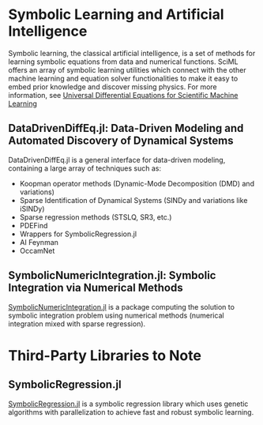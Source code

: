 # Symbolic Learning and Artificial Intelligence

Symbolic learning, the classical artificial intelligence, is a set of methods for learning
symbolic equations from data and numerical functions. SciML offers an array of symbolic
learning utilities which connect with the other machine learning and equation solver
functionalities to make it easy to embed prior knowledge and discover missing physics.
For more information, see
[Universal Differential Equations for Scientific Machine Learning](https://arxiv.org/abs/2001.04385)

## DataDrivenDiffEq.jl: Data-Driven Modeling and Automated Discovery of Dynamical Systems

DataDrivenDiffEq.jl is a general interface for data-driven modeling, containing a large
array of techniques such as:

* Koopman operator methods (Dynamic-Mode Decomposition (DMD) and variations)
* Sparse Identification of Dynamical Systems (SINDy and variations like iSINDy)
* Sparse regression methods (STSLQ, SR3, etc.)
* PDEFind
* Wrappers for SymbolicRegression.jl
* AI Feynman
* OccamNet

## SymbolicNumericIntegration.jl: Symbolic Integration via Numerical Methods

[SymbolicNumericIntegration.jl](https://github.com/SciML/SymbolicNumericIntegration.jl)
is a package computing the solution to symbolic integration problem using numerical methods
(numerical integration mixed with sparse regression).

# Third-Party Libraries to Note

## SymbolicRegression.jl

[SymbolicRegression.jl](https://github.com/MilesCranmer/SymbolicRegression.jl) is a
symbolic regression library which uses genetic algorithms with parallelization to achieve
fast and robust symbolic learning.
